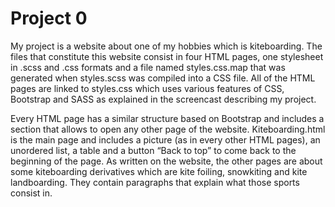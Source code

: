 # Project 0

My project is a website about one of my hobbies which is kiteboarding. The files that constitute this website consist in four HTML pages, one stylesheet in .scss and .css formats and a file named styles.css.map that was generated when styles.scss was compiled into a CSS file. All of the HTML pages are linked to styles.css which uses various features of CSS, Bootstrap and SASS as explained in the screencast describing my project.

Every HTML page has a similar structure based on Bootstrap and includes a section that allows to open any other page of the website. Kiteboarding.html is the main page and includes a picture (as in every other HTML pages), an unordered list, a table and a button “Back to top” to come back to the beginning of the page. As written on the website, the other pages are about some kiteboarding derivatives which are kite foiling, snowkiting and kite landboarding. They contain paragraphs that explain what those sports consist in.
